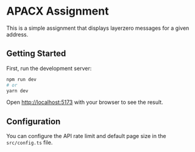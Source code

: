 # APACX Assignment

This is a simple assignment that displays layerzero messages for a given address.

## Getting Started

First, run the development server:

```bash
npm run dev
# or
yarn dev
```

Open [http://localhost:5173](http://localhost:5173) with your browser to see the result.

## Configuration

You can configure the API rate limit and default page size in the `src/config.ts` file.
